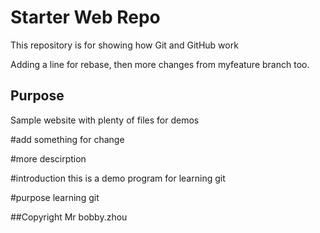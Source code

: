 # Starter Web Repo

This repository is for showing how Git and GitHub work

Adding a line for rebase, then more changes from myfeature branch too.

## Purpose

Sample website with plenty of files for demos

#add something for change

#more descirption

#introduction
this is a demo program for learning git

#purpose
learning git

##Copyright
Mr bobby.zhou

